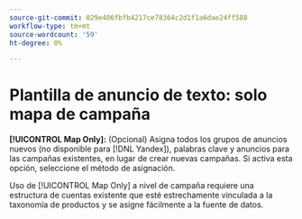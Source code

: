 ```yaml
---
source-git-commit: 029e406fbfb4217ce78364c2d1f1a6dae24ff588
workflow-type: tm+mt
source-wordcount: '59'
ht-degree: 0%

---
```

# Plantilla de anuncio de texto: solo mapa de campaña

**[!UICONTROL Map Only]:** (Opcional) Asigna todos los grupos de anuncios nuevos (no disponible para [!DNL Yandex]), palabras clave y anuncios para las campañas existentes, en lugar de crear nuevas campañas. Si activa esta opción, seleccione el método de asignación.

Uso de [!UICONTROL Map Only] a nivel de campaña requiere una estructura de cuentas existente que esté estrechamente vinculada a la taxonomía de productos y se asigne fácilmente a la fuente de datos.
